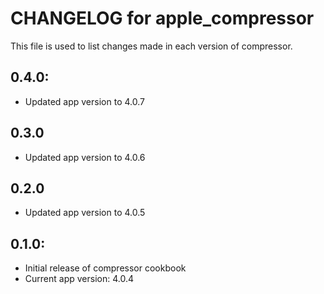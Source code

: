# CHANGELOG for apple_compressor

This file is used to list changes made in each version of compressor.

## 0.4.0: 

* Updated app version to 4.0.7

## 0.3.0

* Updated app version to 4.0.6

## 0.2.0

* Updated app version to 4.0.5

## 0.1.0:

* Initial release of compressor cookbook
* Current app version: 4.0.4